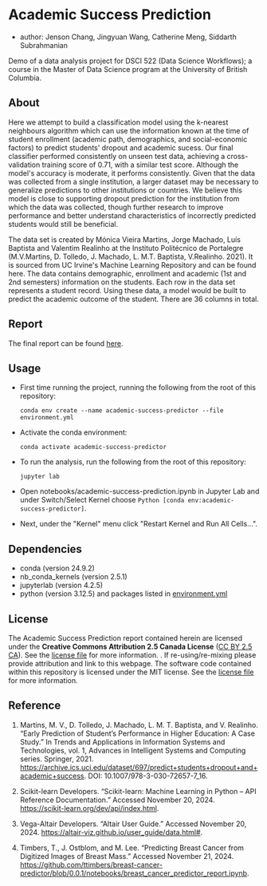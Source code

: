 # Academic Success Prediction
- author: Jenson Chang, Jingyuan Wang, Catherine Meng, Siddarth Subrahmanian

Demo of a data analysis project for DSCI 522 (Data Science Workflows); a course in the Master of Data Science program at the University of British Columbia.

## About
Here we attempt to build a classification model using the k-nearest neighbours algorithm which can use the information known at the time of student enrollment (academic path, demographics, and social-economic factors) to predict students' dropout and academic sucess. Our final classifier performed consistently on unseen test data, achieving a cross-validation training score of 0.71, with a similar test score. Although the model's accuracy is moderate, it performs consistently. Given that the data was collected from a single institution, a larger dataset may be necessary to generalize predictions to other institutions or countries. We believe this model is close to supporting dropout prediction for the institution from which the data was collected, though further research to improve performance and better understand characteristics of incorrectly predicted students would still be beneficial.

The data set is created by Mónica Vieira Martins, Jorge Machado, Luís Baptista and Valentim Realinho at the Instituto Politécnico de Portalegre (M.V.Martins, D. Tolledo, J. Machado, L. M.T. Baptista, V.Realinho. 2021). It is sourced from UC Irvine's Machine Learning Repository and can be found here. The data contains demographic, enrollment and academic (1st and 2nd semesters) information on the students. Each row in the data set represents a student record. Using these data, a model would be built to predict the academic outcome of the student. There are 36 columns in total.

## Report
The final report can be found [here](./notebook/academic-success-prediction.ipynb).

## Usage
- First time running the project, running the following from the root of this repository:
    ```
    conda env create --name academic-success-predictor --file environment.yml
    ```
- Activate the conda environment:
    ```
    conda activate academic-success-predictor
    ```
- To run the analysis, run the following from the root of this repository:
    ```
    jupyter lab 
    ```
- Open notebooks/academic-success-prediction.ipynb in Jupyter Lab and under Switch/Select Kernel choose `Python [conda env:academic-success-predictor]`.

- Next, under the "Kernel" menu click "Restart Kernel and Run All Cells...".

## Dependencies
- conda (version 24.9.2)
- nb_conda_kernels (version 2.5.1)
- jupyterlab (version 4.2.5)
- python (version 3.12.5) and packages listed in [environment.yml](./environment.yml)

## License
The Academic Success Prediction report contained herein are licensed under the **Creative Commons Attribution 2.5 Canada License** ([CC BY 2.5 CA](https://creativecommons.org/licenses/by/2.5/ca/)). See the [license file](./LICENSE.md) for more information. . If re-using/re-mixing please provide attribution and link to this webpage. The software code contained within this repository is licensed under the MIT license. See the [license file](./LICENSE.md) for more information.

## Reference
1. Martins, M. V., D. Tolledo, J. Machado, L. M. T. Baptista, and V. Realinho. “Early Prediction of Student’s Performance in Higher Education: A Case Study.” In Trends and Applications in Information Systems and Technologies, vol. 1, Advances in Intelligent Systems and Computing series. Springer, 2021. https://archive.ics.uci.edu/dataset/697/predict+students+dropout+and+academic+success. DOI: 10.1007/978-3-030-72657-7_16.

2. Scikit-learn Developers. “Scikit-learn: Machine Learning in Python – API Reference Documentation.” Accessed November 20, 2024. https://scikit-learn.org/dev/api/index.html.

3. Vega-Altair Developers. “Altair User Guide.” Accessed November 20, 2024. https://altair-viz.github.io/user_guide/data.html#.

4. Timbers, T., J. Ostblom, and M. Lee. “Predicting Breast Cancer from Digitized Images of Breast Mass.” Accessed November 21, 2024. https://github.com/ttimbers/breast-cancer-predictor/blob/0.0.1/notebooks/breast_cancer_predictor_report.ipynb.